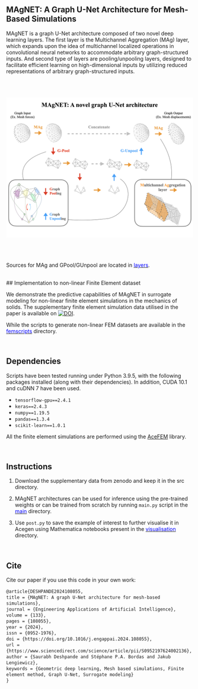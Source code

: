 ## MAgNET: A Graph U-Net Architecture for Mesh-Based Simulations  

MAgNET is a graph U-Net architecture composed of two novel deep learning layers. The first layer is the Multichannel Aggregation (MAg) layer, which expands upon the idea of multichannel localized operations in convolutional neural networks to accommodate arbitrary graph-structured inputs. And second type of layers are pooling/unpooling layers, designed to facilitate efficient learning on high-dimensional inputs by utilizing reduced representations of arbitrary graph-structured inputs.

<br /><br />

![schematic](MAgNET.jpg)

<br /><br />

Sources for MAg and GPool/GUnpool are located in [<span style="color:blue">layers</span>](src/main/layers).

<br />
## Implementation to non-linear Finite Element dataset

We demonstrate the predictive capabilities of MAgNET in surrogate modeling for non-linear finite element simulations in the mechanics of solids. The supplementary finite element simulation data utilised in the paper is available on [![DOI](https://zenodo.org/badge/DOI/10.5281/zenodo.7784804.svg)](https://doi.org/10.5281/zenodo.7784804).

While the scripts to generate non-linear FEM datasets are available in the [<span style="color:blue">femscripts</span>](src/femscripts) directory.


<br />

## Dependencies

Scripts have been tested running under Python 3.9.5, with the following packages installed (along with their dependencies). In addition, CUDA 10.1 and cuDNN 7 have been used.


- `tensorflow-gpu==2.4.1`
- `keras==2.4.3`
- `numpy==1.19.5`
- `pandas==1.3.4`
- `scikit-learn==1.0.1`

All the finite element simulations are performed using the [AceFEM](http://symech.fgg.uni-lj.si/Download.htm) library.

<br />

## Instructions

1. Download the supplementary data from zenodo and keep it in the src directory.

2. MAgNET architectures can be used for inference using the pre-trained weights or can be trained from scratch by running `main.py` script in the [<span style="color:blue">main</span>](src/main) directory.

3. Use `post.py` to save the example of interest to further visualise it in Acegen using Mathematica notebooks present in the [<span style="color:blue">visualisation</span>](src/postprocess/visualisation) directory.

<br />

## Cite

Cite our paper if you use this code in your own work:

```
@article{DESHPANDE2024108055,
title = {MAgNET: A graph U-Net architecture for mesh-based simulations},
journal = {Engineering Applications of Artificial Intelligence},
volume = {133},
pages = {108055},
year = {2024},
issn = {0952-1976},
doi = {https://doi.org/10.1016/j.engappai.2024.108055},
url = {https://www.sciencedirect.com/science/article/pii/S0952197624002136},
author = {Saurabh Deshpande and Stéphane P.A. Bordas and Jakub Lengiewicz},
keywords = {Geometric deep learning, Mesh based simulations, Finite element method, Graph U-Net, Surrogate modeling}
}
```

<br />
